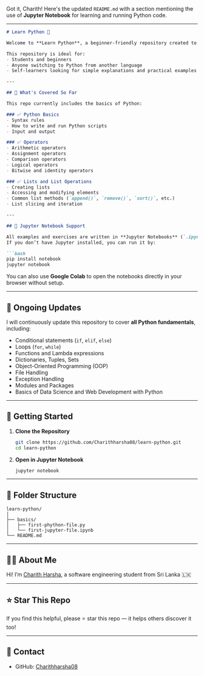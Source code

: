 Got it, Charith! Here's the updated `README.md` with a section mentioning the use of **Jupyter Notebook** for learning and running Python code.

---

````markdown
# Learn Python 🐍

Welcome to **Learn Python**, a beginner-friendly repository created to help anyone start learning Python programming from scratch.

This repository is ideal for:
- Students and beginners
- Anyone switching to Python from another language
- Self-learners looking for simple explanations and practical examples

---

## 📘 What's Covered So Far

This repo currently includes the basics of Python:

### ✅ Python Basics
- Syntax rules
- How to write and run Python scripts
- Input and output

### ✅ Operators
- Arithmetic operators
- Assignment operators
- Comparison operators
- Logical operators
- Bitwise and identity operators

### ✅ Lists and List Operations
- Creating lists
- Accessing and modifying elements
- Common list methods (`append()`, `remove()`, `sort()`, etc.)
- List slicing and iteration

---

## 📓 Jupyter Notebook Support

All examples and exercises are written in **Jupyter Notebooks** (`.ipynb`) for an interactive learning experience.  
If you don’t have Jupyter installed, you can run it by:

```bash
pip install notebook
jupyter notebook
````

You can also use **Google Colab** to open the notebooks directly in your browser without setup.

---

## 🔄 Ongoing Updates

I will continuously update this repository to cover **all Python fundamentals**, including:

* Conditional statements (`if`, `elif`, `else`)
* Loops (`for`, `while`)
* Functions and Lambda expressions
* Dictionaries, Tuples, Sets
* Object-Oriented Programming (OOP)
* File Handling
* Exception Handling
* Modules and Packages
* Basics of Data Science and Web Development with Python

---

## 🚀 Getting Started

1. **Clone the Repository**

   ```bash
   git clone https://github.com/Charithharsha08/learn-python.git
   cd learn-python
   ```

2. **Open in Jupyter Notebook**

   ```bash
   jupyter notebook
   ```

---

## 📂 Folder Structure
```
learn-python/
│
├── basics/
│   ├── first-phython-file.py
│   └── first-jupyter-file.ipynb
└── README.md
```

---

## 🙋‍♂️ About Me

Hi! I’m [Charith Harsha](https://github.com/Charithharsha08), a software engineering student from Sri Lanka 🇱🇰

---

## ⭐ Star This Repo

If you find this helpful, please ⭐ star this repo — it helps others discover it too!

---

## 📧 Contact

* GitHub: [Charithharsha08](https://github.com/Charithharsha08)

```
